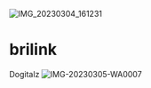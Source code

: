 ![IMG_20230304_161231](https://user-images.githubusercontent.com/126753747/222948190-14db4cfa-2b19-4838-9ebb-3e3f4863d78a.jpg)
# brilink
Dogitalz
![IMG-20230305-WA0007](https://user-images.githubusercontent.com/126753747/222948972-3ff7d0b8-3399-49c5-b38a-29ffc9132155.jpg)
